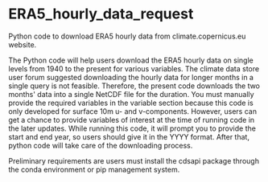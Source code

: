 # ERA5_hourly_data_request
Python code to download ERA5 hourly data from climate.copernicus.eu website.

The Python code will help users download the ERA5 hourly data on single levels from 1940 to the present for various variables. The climate data store user forum suggested downloading the hourly data for longer months in a single query is not feasible. Therefore, the present code downloads the two months' data into a single NetCDF file for the duration.
You must manually provide the required variables in the variable section because this code is only developed for surface 10m u- and v-components. However, users can get a chance to provide variables of interest at the time of running code in the later updates. 
While running this code, it will prompt you to provide the start and end year, so users should give it in the YYYY format. After that, python code will take care of the downloading process.

Preliminary requirements are users must install the cdsapi package through the conda environment or pip management system. 
